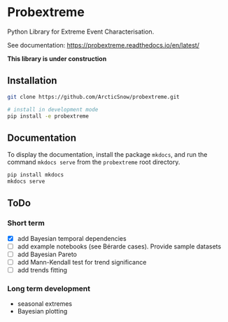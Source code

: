 # Probextreme
Python Library for Extreme Event Characterisation.

See documentation: https://probextreme.readthedocs.io/en/latest/

**This library is under construction**

## Installation

```bash
git clone https://github.com/ArcticSnow/probextreme.git

# install in development mode
pip install -e probextreme
```

## Documentation
To display the documentation, install the package `mkdocs`, and run the command `mkdocs serve` from the `probextreme` root directory.

```sh
pip install mkdocs
mkdocs serve
```

## ToDo
### Short term
- [x] add Bayesian temporal dependencies
- [ ] add example notebooks (see Bérarde cases). Provide sample datasets
- [ ] add Bayesian Pareto 
- [ ] add Mann-Kendall test for trend significance
- [ ] add trends fitting

### Long term development
- seasonal extremes
- Bayesian plotting
